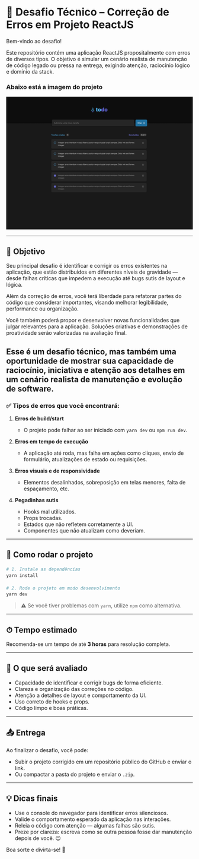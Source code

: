 # 🧠 Desafio Técnico – Correção de Erros em Projeto ReactJS

Bem-vindo ao desafio!

Este repositório contém uma aplicação ReactJS propositalmente com erros de diversos tipos. O objetivo é simular um cenário realista de manutenção de código legado ou pressa na entrega, exigindo atenção, raciocínio lógico e domínio da stack.

### Abaixo está a imagem do projeto

<img src=".github/image.png" />

---

## 🧪 Objetivo

Seu principal desafio é identificar e corrigir os erros existentes na aplicação, que estão distribuídos em diferentes níveis de gravidade — desde falhas críticas que impedem a execução até bugs sutis de layout e lógica.

Além da correção de erros, você terá liberdade para refatorar partes do código que considerar importantes, visando melhorar legibilidade, performance ou organização.

Você também poderá propor e desenvolver novas funcionalidades que julgar relevantes para a aplicação. Soluções criativas e demonstrações de proatividade serão valorizadas na avaliação final.

## Esse é um desafio técnico, mas também uma oportunidade de mostrar sua capacidade de raciocínio, iniciativa e atenção aos detalhes em um cenário realista de manutenção e evolução de software.

### ✅ Tipos de erros que você encontrará:

1. **Erros de build/start**

   - O projeto pode falhar ao ser iniciado com `yarn dev` ou `npm run dev`.

2. **Erros em tempo de execução**

   - A aplicação até roda, mas falha em ações como cliques, envio de formulário, atualizações de estado ou requisições.

3. **Erros visuais e de responsividade**

   - Elementos desalinhados, sobreposição em telas menores, falta de espaçamento, etc.

4. **Pegadinhas sutis**
   - Hooks mal utilizados.
   - Props trocadas.
   - Estados que não refletem corretamente a UI.
   - Componentes que não atualizam como deveriam.

---

## 🔧 Como rodar o projeto

```bash
# 1. Instale as dependências
yarn install

# 2. Rode o projeto em modo desenvolvimento
yarn dev
```

> ⚠️ Se você tiver problemas com `yarn`, utilize `npm` como alternativa.

---

## ⏱ Tempo estimado

Recomenda-se um tempo de até **3 horas** para resolução completa.

---

## 📝 O que será avaliado

- Capacidade de identificar e corrigir bugs de forma eficiente.
- Clareza e organização das correções no código.
- Atenção a detalhes de layout e comportamento da UI.
- Uso correto de hooks e props.
- Código limpo e boas práticas.

---

## 📤 Entrega

Ao finalizar o desafio, você pode:

- Subir o projeto corrigido em um repositório público do GitHub e enviar o link.
- Ou compactar a pasta do projeto e enviar o `.zip`.

---

## 💡 Dicas finais

- Use o console do navegador para identificar erros silenciosos.
- Valide o comportamento esperado da aplicação nas interações.
- Releia o código com atenção — algumas falhas são sutis.
- Preze por clareza: escreva como se outra pessoa fosse dar manutenção depois de você. 😉

Boa sorte e divirta-se! 🚀
